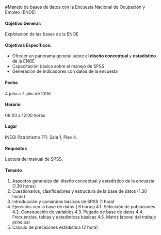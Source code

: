 #Manejo de bases de datos con la Encuesta Nacional de Ocupación y Empleo (ENOE)



#### Objetivo General:

Explotación de las bases de la ENOE


#### Objetivos Específicos:

* Ofrecer un panorama general sobre el **diseño conceptual** y **estadístico** de la ENOE
* Capacitación básica sobre el manejo de SPSS
* Generación de indicadores con datos de la encuesta


#### Fecha

4 julio a 7 julio de 2016


#### Horario

09:00 a 12:00 horas


#### Lugar

INEGI Patriotismo 711. Sala 1, Piso 4.


#### Requisitos

Lectura del manual de SPSS.


#### Temario

1.	Aspectos generales del diseño conceptual y estadístico de la encuesta (1.30 horas)
2.	Cuestionarios, clasificadores y estructura de la base de datos (1.30 horas)
3.	Introducción y comandos básicos de SPSS (1 hora)
4.	Ejercicios con la base de datos ( 6 horas)
4.1.	Selección de poblaciones
4.2.	Construcción de variables
4.3.	Pegado de base de datos
4.4.	Frecuencias, tablas y estadísticas básicas
4.5.	Matriz laboral del trabajo principal
5.	Calculo de precisiones estadística (2 hora)
